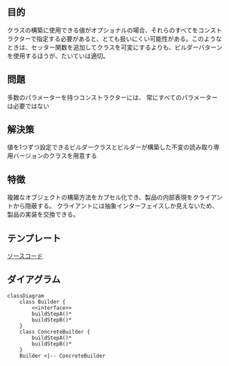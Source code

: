## 目的
クラスの構築に使用できる値がオプショナルの場合、それらのすべてをコンストラクターで指定する必要があると、とても扱いにくい可能性がある。このようなときは、セッター関数を追加してクラスを可変にするよりも、ビルダーパターンを使用するほうが、たいていは適切。

## 問題
多数のパラメーターを持つコンストラクターには、 常にすべてのパラメーターは必要ではない

## 解決策
値を1つずつ設定できるビルダークラスとビルダーが構築した不変の読み取り専用バージョンのクラスを用意する

## 特徴
複雑なオブジェクトの構築方法をカプセル化でき、製品の内部表現をクライアントから隠蔽する。
クライアントには抽象インターフェイスしか見えないため、製品の実装を交換できる。

## テンプレート
[ソースコード](https://github.com/hirotoshimizu/design-patterns/blob/main/Builder/builder.py)

## ダイアグラム
```mermaid
classDiagram
    class Builder {
        <<interface>>
        buildStepA()*
        buildStepB()*
    }
    class ConcreteBuilder {
        buildStepA()*
        buildStepB()*
    }
    Builder <|-- ConcreteBuilder
```